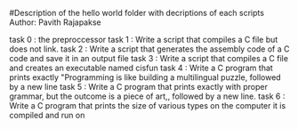 
#Description of the hello world folder with decriptions of each scripts
Author:  Pavith Rajapakse

task 0 : the preproccessor
task 1 : Write a script that compiles a C file but does not link.
task 2 : Write a script that generates the assembly code of a C code and save it in an output file
task 3 : Write a script that compiles a C file and creates an executable named cisfun
task 4 : Write a C program that prints exactly "Programming is like building a multilingual puzzle, followed by a new line
task 5 : Write a C program that prints exactly with proper grammar, but the outcome is a piece of art,, followed by a new line.
task 6 : Write a C program that prints the size of various types on the computer it is compiled and run on







